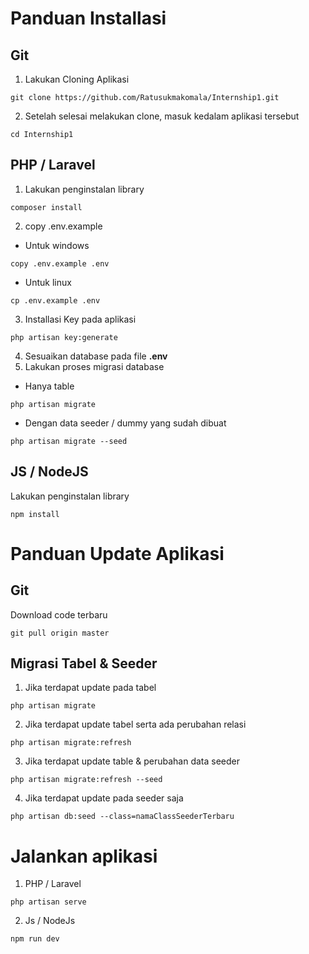# Panduan Installasi
## Git
1. Lakukan Cloning Aplikasi
```
git clone https://github.com/Ratusukmakomala/Internship1.git
```

2. Setelah selesai melakukan clone, masuk kedalam aplikasi tersebut
```
cd Internship1
``` 
## PHP / Laravel
1. Lakukan penginstalan library
```
composer install
```

2. copy .env.example
- Untuk windows
```
copy .env.example .env
```
- Untuk linux
```
cp .env.example .env
```

3. Installasi Key pada aplikasi
```
php artisan key:generate
```

4. Sesuaikan database pada file <b>.env</b>
5. Lakukan proses migrasi database
- Hanya table
```
php artisan migrate
```
- Dengan data seeder / dummy yang sudah dibuat
```
php artisan migrate --seed
```

## JS / NodeJS
Lakukan penginstalan library
```
npm install
```

# Panduan Update Aplikasi
## Git
Download code terbaru
```
git pull origin master
```

## Migrasi Tabel & Seeder
1. Jika terdapat update pada tabel
```
php artisan migrate
```

2. Jika terdapat update tabel serta ada perubahan relasi
```
php artisan migrate:refresh
```

3. Jika terdapat update table & perubahan data seeder
```
php artisan migrate:refresh --seed
```

4. Jika terdapat update pada seeder saja
```
php artisan db:seed --class=namaClassSeederTerbaru
```

# Jalankan aplikasi
1. PHP / Laravel
```
php artisan serve
```
2. Js / NodeJs
```
npm run dev
```
